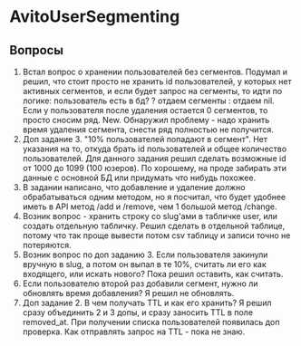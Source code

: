 # AvitoUserSegmenting

## Вопросы
1. Встал вопрос о хранении пользователей без сегментов. Подумал и решил, что
стоит просто не хранить id пользователей, у которых нет активных сегментов, и если
будет запрос на сегменты, то идти по логике: пользователь есть в бд? ? отдаем сегменты 
: отдаем nil. Если у пользователя после удаления остается 0 сегментов, то просто сносим ряд. 
New. Обнаружил проблему - надо хранить время удаления сегмента, снести ряд полностью не получится.  
2. Доп задание 3. "10% пользователей попадают в сегмент". Нет указания на то, откуда брать
id пользователей и общее количество пользователей. Для данного задания решил сделать возможные 
id от 1000 до 1099 (100 юзеров). По хорошему, на проде забирать эти данные с основной БД или 
придумать что нибудь похожее.  
3. В задании написано, что добавление и удаление должно обрабатываться одним методом, но я посчитал, 
что будет удобнее иметь в API метод /add и /remove, чем 1 большой метод /change.  
4. Возник вопрос - хранить строку со slug'ами в табличке user, или создать отдельную табличку. 
Решил сделать в отдельной таблице, потому что так проще вывести потом csv таблицу и записи точно не 
потеряются.  
5. Возник вопрос по доп заданию 3. Если пользователя закинули вручную в slug, а потом он выпал 
в те 10%, считать ли его как входящего, или искать нового? Пока решил оставить, как считать.
6. Если пользователю второй раз добавили сегмент, нужно ли обновлять время добавления? 
Я решил не обновлять.
7. Доп задание 2. В чем получать TTL и как его хранить? Я решил сразу объединить 2 и 3 
допы, и сразу заносить TTL в поле removed_at. При получении списка пользователей появилась 
доп проверка. Как отправлять запрос на TTL - пока не знаю.
